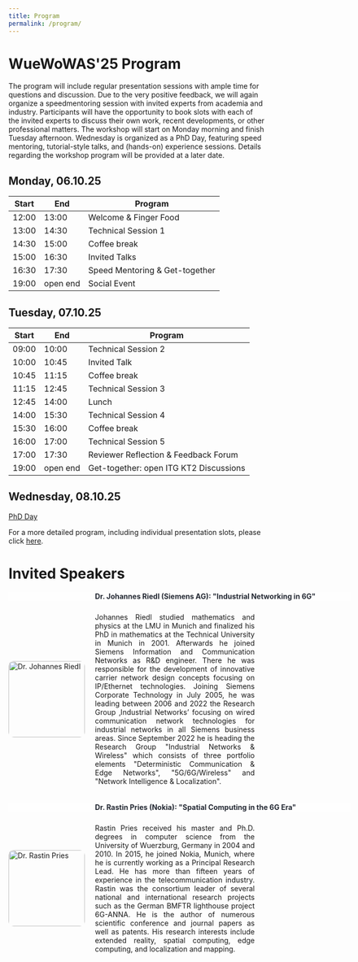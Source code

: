 ```yaml
---
title: Program
permalink: /program/
---
```


<style>
.content-container {
    display: flex;
    flex-direction: column;
}

.content-block {
    display: flex;
    align-items: center;
    margin-bottom: 20px;
}

.content-block .text {
    flex: 1;
    padding: 0 20px;
    text-align: justify;
}

.content-block img {
    width: 150px;
    height: auto;
    border-radius: 10px;
}

.content-block .left {
    order: 0;
}

.content-block .right {
    order: 1;
}
</style>


# WueWoWAS'25 Program

The program will include regular presentation sessions with ample time for questions and discussion. Due to the very positive feedback, we will again organize a speedmentoring session with invited experts from academia and industry. Participants will have the opportunity to book slots with each of the invited experts to discuss their own work, recent developments, or other professional matters. The workshop will start on Monday morning and finish Tuesday afternoon. Wednesday is organized as a PhD Day, featuring speed mentoring, tutorial-style talks, and (hands-on) experience sessions.  Details regarding the workshop program will be provided at a later date.

## Monday, 06.10.25

| Start       | End         | Program                            | 
| ----------- | ----------- | -----------------                |
| 12:00       | 13:00       | Welcome & Finger Food            |
| 13:00       | 14:30       | Technical Session 1              |
| 14:30       | 15:00       | Coffee break                     |
| 15:00       | 16:30       | Invited Talks                    |
| 16:30       | 17:30       | Speed Mentoring & Get-together   |
| 19:00       | open end    | Social Event                     |


## Tuesday, 07.10.25

| Start       | End         | Program                  | 
| ----------- | ----------- | -----------------      |
| 09:00       | 10:00       | Technical Session 2    |
| 10:00       | 10:45       | Invited Talk           |
| 10:45       | 11:15       | Coffee break           |
| 11:15       | 12:45       | Technical Session 3    |
| 12:45       | 14:00       | Lunch                  |
| 14:00       | 15:30       | Technical Session 4    |
| 15:30       | 16:00       | Coffee break           |
| 16:00       | 17:00       | Technical Session 5    |
| 17:00       | 17:30       | Reviewer Reflection & Feedback Forum    |
| 19:00       | open end    | Get-together: open ITG KT2 Discussions    |

## Wednesday, 08.10.25
[PhD Day](https://lsinfo3.github.io/WueWoWAS2025/phd_day/)

For a more detailed program, including individual presentation slots, please click [here](https://lsinfo3.github.io/WueWoWAS2025/detailed_program/).

# Invited Speakers

<div class="content-container">      
	<div style="width:100%; background-color: #FEFEFE; color: #252A34; font-weight: bold; margin-bottom: 10px; padding-left: 170px;">Dr. Johannes Riedl (Siemens AG): "Industrial Networking in 6G"</div>
	<div class="content-block">
        	<img src="{{ '/assets/images/johannes-riedl.jpg' | relative_url }}" alt="Dr. Johannes Riedl" class="image left">
        	<div class="text">
            		<p>Johannes Riedl studied mathematics and physics at the LMU in Munich and finalized his PhD in mathematics at the Technical University in Munich in 2001. Afterwards he joined Siemens Information and Communication Networks as R&D engineer. There he was responsible for the development of innovative carrier network design concepts focusing on IP/Ethernet technologies. Joining Siemens Corporate Technology in July 2005, he was leading between 2006 and 2022 the Research Group ‚Industrial Networks’ focusing on wired communication network technologies for industrial networks in all Siemens business areas. Since September 2022 he is heading the Research Group "Industrial Networks & Wireless" which consists of three portfolio elements "Deterministic Communication & Edge Networks", "5G/6G/Wireless" and "Network Intelligence & Localization".</p>
        	</div>
    	</div>
	<div style="width:100%; background-color: #FEFEFE; color: #252A34; font-weight: bold; margin-bottom: 10px; padding-left: 170px;">Dr. Rastin Pries (Nokia): "Spatial Computing in the 6G Era"</div>
    	<div class="content-block">
        	<img src="{{ '/assets/images/rastin_pries.jpg' | relative_url }}" alt="Dr. Rastin Pries" class="image left">
        	<div class="text">
            		<p>Rastin Pries received his master and Ph.D. degrees in computer science from the University of Wuerzburg, Germany in 2004 and 2010. In 2015, he joined Nokia, Munich, where he is currently working as a Principal Research Lead. He has more than fifteen years of experience in the telecommunication industry. Rastin was the consortium leader of several national and international research projects such as the German BMFTR lighthouse project 6G-ANNA. He is the author of numerous scientific conference and journal papers as well as patents. His research interests include extended reality, spatial computing, edge computing, and localization and mapping.</p>
        	</div>
    	</div>
</div>

